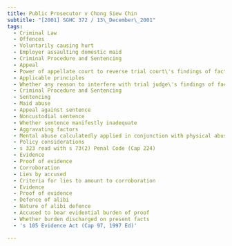 ```yaml
---
title: Public Prosecutor v Chong Siew Chin
subtitle: "[2001] SGHC 372 / 13\_December\_2001"
tags:
  - Criminal Law
  - Offences
  - Voluntarily causing hurt
  - Employer assaulting domestic maid
  - Criminal Procedure and Sentencing
  - Appeal
  - Power of appellate court to reverse trial court\'s findings of fact
  - Applicable principles
  - Whether any reason to interfere with trial judge\'s findings of fact
  - Criminal Procedure and Sentencing
  - Sentencing
  - Maid abuse
  - Appeal against sentence
  - Noncustodial sentence
  - Whether sentence manifestly inadequate
  - Aggravating factors
  - Mental abuse calculatedly applied in conjunction with physical abuse
  - Policy considerations
  - s 323 read with s 73(2) Penal Code (Cap 224)
  - Evidence
  - Proof of evidence
  - Corroboration
  - Lies by accused
  - Criteria for lies to amount to corroboration
  - Evidence
  - Proof of evidence
  - Defence of alibi
  - Nature of alibi defence
  - Accused to bear evidential burden of proof
  - Whether burden discharged on present facts
  - 's 105 Evidence Act (Cap 97, 1997 Ed)'

---
```


